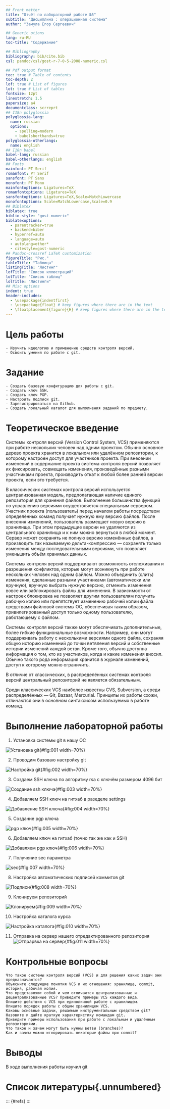 ```yaml
---
## Front matter
title: "Отчёт по лабораторной работе №5"
subtitle: "Дисциплина : операционная система"
author: "Замула Егор Сергеевич"

## Generic otions
lang: ru-RU
toc-title: "Содержание"

## Bibliography
bibliography: bib/cite.bib
csl: pandoc/csl/gost-r-7-0-5-2008-numeric.csl

## Pdf output format
toc: true # Table of contents
toc-depth: 2
lof: true # List of figures
lot: true # List of tables
fontsize: 12pt
linestretch: 1.5
papersize: a4
documentclass: scrreprt
## I18n polyglossia
polyglossia-lang:
  name: russian
  options:
	- spelling=modern
	- babelshorthands=true
polyglossia-otherlangs:
  name: english
## I18n babel
babel-lang: russian
babel-otherlangs: english
## Fonts
mainfont: PT Serif
romanfont: PT Serif
sansfont: PT Sans
monofont: PT Mono
mainfontoptions: Ligatures=TeX
romanfontoptions: Ligatures=TeX
sansfontoptions: Ligatures=TeX,Scale=MatchLowercase
monofontoptions: Scale=MatchLowercase,Scale=0.9
## Biblatex
biblatex: true
biblio-style: "gost-numeric"
biblatexoptions:
  - parentracker=true
  - backend=biber
  - hyperref=auto
  - language=auto
  - autolang=other*
  - citestyle=gost-numeric
## Pandoc-crossref LaTeX customization
figureTitle: "Рис."
tableTitle: "Таблица"
listingTitle: "Листинг"
lofTitle: "Список иллюстраций"
lotTitle: "Список таблиц"
lolTitle: "Листинги"
## Misc options
indent: true
header-includes:
  - \usepackage{indentfirst}
  - \usepackage{float} # keep figures where there are in the text
  - \floatplacement{figure}{H} # keep figures where there are in the text
---
```


# Цель работы


    - Изучить идеологию и применение средств контроля версий.
    - Освоить умения по работе с git.


# Задание


    - Создать базовую конфигурацию для работы с git.
    - Создать ключ SSH.
    - Создать ключ PGP.
    - Настроить подписи git.
    - Зарегистрироваться на Github.
    - Создать локальный каталог для выполнения заданий по предмету.


# Теоретическое введение

Системы контроля версий (Version Control System, VCS) применяются при работе нескольких человек над одним проектом. Обычно основное дерево проекта хранится в локальном или удалённом репозитории, к которому настроен доступ для участников проекта. При внесении изменений в содержание проекта система контроля версий позволяет их фиксировать, совмещать изменения, произведённые разными участниками проекта, производить откат к любой более ранней версии проекта, если это требуется.

В классических системах контроля версий используется централизованная модель, предполагающая наличие единого репозитория для хранения файлов. Выполнение большинства функций по управлению версиями осуществляется специальным сервером. Участник проекта (пользователь) перед началом работы посредством определённых команд получает нужную ему версию файлов. После внесения изменений, пользователь размещает новую версию в хранилище. При этом предыдущие версии не удаляются из центрального хранилища и к ним можно вернуться в любой момент. Сервер может сохранять не полную версию изменённых файлов, а производить так называемую дельта-компрессию — сохранять только изменения между последовательными версиями, что позволяет уменьшить объём хранимых данных.

Системы контроля версий поддерживают возможность отслеживания и разрешения конфликтов, которые могут возникнуть при работе нескольких человек над одним файлом. Можно объединить (слить) изменения, сделанные разными участниками (автоматически или вручную), вручную выбрать нужную версию, отменить изменения вовсе или заблокировать файлы для изменения. В зависимости от настроек блокировка не позволяет другим пользователям получить рабочую копию или препятствует изменению рабочей копии файла средствами файловой системы ОС, обеспечивая таким образом, привилегированный доступ только одному пользователю, работающему с файлом.

Системы контроля версий также могут обеспечивать дополнительные, более гибкие функциональные возможности. Например, они могут поддерживать работу с несколькими версиями одного файла, сохраняя общую историю изменений до точки ветвления версий и собственные истории изменений каждой ветви. Кроме того, обычно доступна информация о том, кто из участников, когда и какие изменения вносил. Обычно такого рода информация хранится в журнале изменений, доступ к которому можно ограничить.

В отличие от классических, в распределённых системах контроля версий центральный репозиторий не является обязательным.

Среди классических VCS наиболее известны CVS, Subversion, а среди распределённых — Git, Bazaar, Mercurial. Принципы их работы схожи, отличаются они в основном синтаксисом используемых в работе команд.

# Выполнение лабораторной работы

1. Установка системы git в нашу ОС 

![Установка git](https://github.com/egorzam21/study_2023-2024_os-intro/blob/master/labs/lab02/report/image/%D0%A1%D0%BD%D0%B8%D0%BC%D0%BE%D0%BA%20%D1%8D%D0%BA%D1%80%D0%B0%D0%BD%D0%B0%20%D0%BE%D1%82%202024-02-24%2011-46-51.png?raw=true){#fig:001 width=70%}

2. Проводим базоваю настройку git

![Настройка git](https://github.com/egorzam21/study_2023-2024_os-intro/blob/master/labs/lab02/report/image/%D0%A1%D0%BD%D0%B8%D0%BC%D0%BE%D0%BA%20%D1%8D%D0%BA%D1%80%D0%B0%D0%BD%D0%B0%20%D0%BE%D1%82%202024-02-24%2011-50-03.png?raw=true){#fig:002 width=70%}

3. Создаем SSH ключа по алгоритму rsa с ключём размером 4096 бит

![Создание ssh ключа](https://github.com/egorzam21/study_2023-2024_os-intro/blob/master/labs/lab02/report/image/%D0%A1%D0%BD%D0%B8%D0%BC%D0%BE%D0%BA%20%D1%8D%D0%BA%D1%80%D0%B0%D0%BD%D0%B0%20%D0%BE%D1%82%202024-02-24%2011-50-55.png?raw=true){#fig:003 width=70%}

4. Добавляем SSH ключ на гитхаб в разеделе settings 

![Добавление SSH ключа](image/placeimg_800_600_tech.jpg){#fig:004 width=70%}

5. Создание pgp ключа

![pgp ключ](https://github.com/egorzam21/study_2023-2024_os-intro/blob/master/labs/lab02/report/image/%D0%A1%D0%BD%D0%B8%D0%BC%D0%BE%D0%BA%20%D1%8D%D0%BA%D1%80%D0%B0%D0%BD%D0%B0%20%D0%BE%D1%82%202024-02-24%2012-02-29.png?raw=true){#fig:005 width=70%}

6. Добавляем ключ на гитхаб (точно так же как и SSH)

![Добавляем pgp ключ](https://github.com/egorzam21/study_2023-2024_os-intro/blob/master/labs/lab02/report/image/%D0%A1%D0%BD%D0%B8%D0%BC%D0%BE%D0%BA%20%D1%8D%D0%BA%D1%80%D0%B0%D0%BD%D0%B0%20%D0%BE%D1%82%202024-02-24%2012-06-37.png?raw=true){#fig:006 width=70%}

7. Получение sec параметра

![sec](https://github.com/egorzam21/study_2023-2024_os-intro/blob/master/labs/lab02/report/image/%D0%A1%D0%BD%D0%B8%D0%BC%D0%BE%D0%BA%20%D1%8D%D0%BA%D1%80%D0%B0%D0%BD%D0%B0%20%D0%BE%D1%82%202024-02-24%2012-06-47.png?raw=true){#fig:007 width=70%}

8. Настройка автоматических подписей коммитов git

![Подписи](https://github.com/egorzam21/study_2023-2024_os-intro/blob/master/labs/lab02/report/image/%D0%A1%D0%BD%D0%B8%D0%BC%D0%BE%D0%BA%20%D1%8D%D0%BA%D1%80%D0%B0%D0%BD%D0%B0%20%D0%BE%D1%82%202024-02-24%2012-09-53.png?raw=true){#fig:008 width=70%}

9. Клонируем репозиторий

![Клонируем](https://github.com/egorzam21/study_2023-2024_os-intro/blob/master/labs/lab02/report/image/%D0%A1%D0%BD%D0%B8%D0%BC%D0%BE%D0%BA%20%D1%8D%D0%BA%D1%80%D0%B0%D0%BD%D0%B0%20%D0%BE%D1%82%202024-02-24%2012-23-49.png?raw=true){#fig:009 width=70%}

10. Настройка каталога курса

![Настройка каталога](https://github.com/egorzam21/study_2023-2024_os-intro/blob/master/labs/lab02/report/image/%D0%A1%D0%BD%D0%B8%D0%BC%D0%BE%D0%BA%20%D1%8D%D0%BA%D1%80%D0%B0%D0%BD%D0%B0%20%D0%BE%D1%82%202024-02-24%2012-47-10.png?raw=true){#fig:010 width=70%}

11. Отправка на сервер нашего отредактированного репозитория
![Отпрарвка на сервер](https://github.com/egorzam21/study_2023-2024_os-intro/blob/master/labs/lab02/report/image/%D0%A1%D0%BD%D0%B8%D0%BC%D0%BE%D0%BA%20%D1%8D%D0%BA%D1%80%D0%B0%D0%BD%D0%B0%20%D0%BE%D1%82%202024-02-24%2012-50-43.png?raw=true){#fig:011 width=70%}

# Контрольные вопросы

    Что такое системы контроля версий (VCS) и для решения каких задач они предназначаются?
    Объясните следующие понятия VCS и их отношения: хранилище, commit, история, рабочая копия.
    Что представляют собой и чем отличаются централизованные и децентрализованные VCS? Приведите примеры VCS каждого вида.
    Опишите действия с VCS при единоличной работе с хранилищем.
    Опишите порядок работы с общим хранилищем VCS.
    Каковы основные задачи, решаемые инструментальным средством git?
    Назовите и дайте краткую характеристику командам git.
    Приведите примеры использования при работе с локальным и удалённым репозиториями.
    Что такое и зачем могут быть нужны ветви (branches)?
    Как и зачем можно игнорировать некоторые файлы при commit?

# Выводы

В ходе выполнения работы изучил git

# Список литературы{.unnumbered}

::: {#refs}
:::
